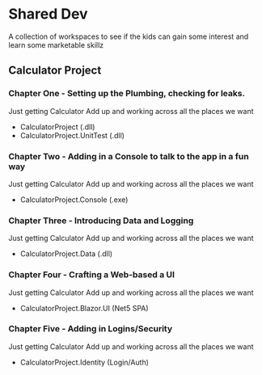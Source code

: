 # Shared Dev

A collection of workspaces to see if the kids can gain some interest and learn some marketable skillz

## Calculator Project

### Chapter One - Setting up the Plumbing, checking for leaks.

Just getting Calculator Add up and working across all the places we want

* CalculatorProject (.dll)
* CalculatorProject.UnitTest (.dll)

### Chapter Two - Adding in a Console to talk to the app in a fun way

Just getting Calculator Add up and working across all the places we want

* CalculatorProject.Console (.exe)

### Chapter Three - Introducing Data and Logging

Just getting Calculator Add up and working across all the places we want

* CalculatorProject.Data (.dll)

### Chapter Four - Crafting a Web-based a UI

Just getting Calculator Add up and working across all the places we want

* CalculatorProject.Blazor.UI (Net5 SPA)


### Chapter Five - Adding in Logins/Security

Just getting Calculator Add up and working across all the places we want

* CalculatorProject.Identity (Login/Auth)
